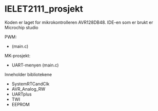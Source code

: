 # IELET2111_prosjekt

Koden er laget for mikrokontrolleren AVR128DB48. 
IDE-en som er brukt er Microchip studio 

PWM:
- (main.c)

MK-prosjekt:
- UART-menyen (main.c)

Inneholder bibliotekene
- SystemRTCandClk
- AVR_Analog_RW
- UARTplus
- TWI
- EEPROM
